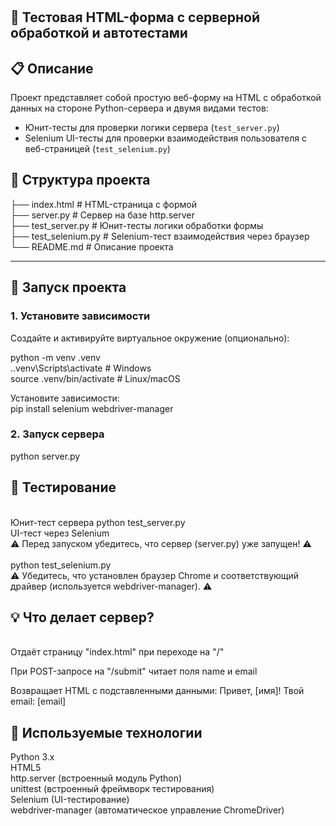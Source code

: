 # <h2>🧪 Тестовая HTML-форма с серверной обработкой и автотестами</h2>

## <h2>📋 Описание</h2>

Проект представляет собой простую веб-форму на HTML с обработкой данных на стороне Python-сервера и двумя видами тестов:

- Юнит-тесты для проверки логики сервера (`test_server.py`)
- Selenium UI-тесты для проверки взаимодействия пользователя с веб-страницей (`test_selenium.py`)

## <h2>📁 Структура проекта</h2>
├── index.html # HTML-страница с формой<br>
├── server.py # Сервер на базе http.server<br>
├── test_server.py # Юнит-тесты логики обработки формы<br>
├── test_selenium.py # Selenium-тест взаимодействия через браузер<br>
└── README.md # Описание проекта

---

## <h2>🚀 Запуск проекта</h2>

### 1. Установите зависимости

Создайте и активируйте виртуальное окружение (опционально):

python -m venv .venv<br>
.\.venv\Scripts\activate  # Windows<br>
source .venv/bin/activate # Linux/macOS<br>

Установите зависимости:<br>
pip install selenium webdriver-manager

### 2. Запуск сервера
python server.py

<h2>🧪 Тестирование</h2><br>
Юнит-тест сервера
python test_server.py<br>
UI-тест через Selenium<br>
⚠️ Перед запуском убедитесь, что сервер (server.py) уже запущен! ⚠️<br>
<br>
python test_selenium.py<br>
⚠️ Убедитесь, что установлен браузер Chrome и соответствующий драйвер (используется webdriver-manager). ⚠️

<h2>💡 Что делает сервер?</h2><br>
Отдаёт страницу "index.html" при переходе на "/"

При POST-запросе на "/submit" читает поля name и email

Возвращает HTML с подставленными данными:
Привет, [имя]! Твой email: [email]

<h2>🧰 Используемые технологии</h2>
Python 3.x<br>
HTML5<br>
http.server (встроенный модуль Python)<br>
unittest (встроенный фреймворк тестирования)<br>
Selenium (UI-тестирование)<br>
webdriver-manager (автоматическое управление ChromeDriver)<br>
